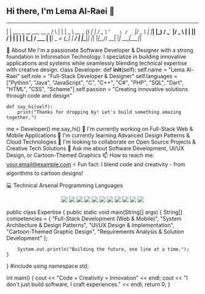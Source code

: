 ## Hi there, I'm Lema Al-Raei 👋
_                           _    _       ____            _ 
| |    ___ _ __ ___   __ _  / \  | |     |  _ \ __ _  ___(_)
| |   / _ \ '_ ` _ \ / _` |/ _ \ | |_____| |_) / _` |/ _ \ |
| |__|  __/ | | | | | (_| / ___ \| |_____|  _ < (_| |  __/ |
|_____\___|_| |_| |_|\__,_/_/   \_\_|    |_| \_\__,_|\___|_|

🚀 About Me
I'm a passionate Software Developer & Designer with a strong foundation in Information Technology. I specialize in building innovative applications and systems while seamlessly blending technical expertise with creative design.
class Developer:
    def __init__(self):
        self.name = "Lema Al-Raei"
        self.role = "Full-Stack Developer & Designer"
        self.languages = ["Python", "Java", "JavaScript", "C", "C++", 
                         "C#", "PHP", "SQL", "Dart", "HTML", "CSS", "Scheme"]
        self.passion = "Creating innovative solutions through code and design"
    
    def say_hi(self):
        print("Thanks for dropping by! Let's build something amazing together.")

me = Developer()
me.say_hi()
🔭 I'm currently working on Full-Stack Web & Mobile Applications
🌱 I'm currently learning Advanced Design Patterns & Cloud Technologies
👯 I'm looking to collaborate on Open Source Projects & Creative Tech Solutions
💬 Ask me about Software Development, UI/UX Design, or Cartoon-Themed Graphics
📫 How to reach me: your.email@example.com
⚡ Fun fact: I blend code and creativity - from algorithms to cartoon designs!

💻 Technical Arsenal
Programming Languages

<p align="center">
<img src="https://img.shields.io/badge/-Python-3776AB?style=for-the-badge&logo=python&logoColor=white" />
<img src="https://img.shields.io/badge/-Java-007396?style=for-the-badge&logo=java&logoColor=white" />
<img src="https://img.shields.io/badge/-JavaScript-F7DF1E?style=for-the-badge&logo=javascript&logoColor=black" />
<img src="https://img.shields.io/badge/-C-A8B9CC?style=for-the-badge&logo=c&logoColor=black" />
<img src="https://img.shields.io/badge/-C++-00599C?style=for-the-badge&logo=cplusplus&logoColor=white" />
<img src="https://img.shields.io/badge/-C%23-239120?style=for-the-badge&logo=csharp&logoColor=white" />
<img src="https://img.shields.io/badge/-PHP-777BB4?style=for-the-badge&logo=php&logoColor=white" />
<img src="https://img.shields.io/badge/-Dart-0175C2?style=for-the-badge&logo=dart&logoColor=white" />
<img src="https://img.shields.io/badge/-HTML5-E34F26?style=for-the-badge&logo=html5&logoColor=white" />
<img src="https://img.shields.io/badge/-CSS3-1572B6?style=for-the-badge&logo=css3&logoColor=white" />
<img src="https://img.shields.io/badge/-SQL-4479A1?style=for-the-badge&logo=mysql&logoColor=white" />
</p>
public class Expertise {
    public static void main(String[] args) {
        String[] competencies = {
            "Full-Stack Development (Web & Mobile)",
            "System Architecture & Design Patterns",
            "UI/UX Design & Implementation",
            "Cartoon-Themed Graphic Design",
            "Requirements Analysis & Solution Development"
        };
        
        System.out.println("Building the future, one line at a time.");
    }
}
#include <iostream>
using namespace std;

int main() {
    cout << "Code + Creativity = Innovation" << endl;
    cout << "I don't just build software, I craft experiences." << endl;
    return 0;
}
